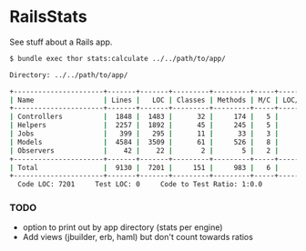# RailsStats

See stuff about a Rails app.

```bash
$ bundle exec thor stats:calculate ../../path/to/app/

Directory: ../../path/to/app/

+----------------------+-------+-------+---------+---------+-----+-------+
| Name                 | Lines |   LOC | Classes | Methods | M/C | LOC/M |
+----------------------+-------+-------+---------+---------+-----+-------+
| Controllers          |  1848 |  1483 |      32 |     174 |   5 |     6 |
| Helpers              |  2257 |  1892 |      45 |     245 |   5 |     5 |
| Jobs                 |   399 |   295 |      11 |      33 |   3 |     6 |
| Models               |  4584 |  3509 |      61 |     526 |   8 |     4 |
| Observers            |    42 |    22 |       2 |       5 |   2 |     2 |
+----------------------+-------+-------+---------+---------+-----+-------+
| Total                |  9130 |  7201 |     151 |     983 |   6 |     5 |
+----------------------+-------+-------+---------+---------+-----+-------+
  Code LOC: 7201     Test LOC: 0     Code to Test Ratio: 1:0.0

```

### TODO

* option to print out by app directory (stats per engine)
* Add views (jbuilder, erb, haml) but don't count towards ratios
